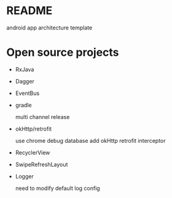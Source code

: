 # README

android app architecture template

# Open source projects

- RxJava

- Dagger

- EventBus

- gradle

    multi channel release

- okHttp/retrofit

    use chrome debug database
    add okHttp retrofit interceptor

- RecyclerView

- SwipeRefreshLayout


- Logger

    need to modify default log config
